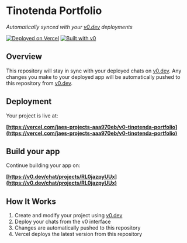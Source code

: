 # Tinotenda Portfolio

*Automatically synced with your [v0.dev](https://v0.dev) deployments*

[![Deployed on Vercel](https://img.shields.io/badge/Deployed%20on-Vercel-black?style=for-the-badge&logo=vercel)](https://vercel.com/jaes-projects-aaa970eb/v0-tinotenda-portfolio)
[![Built with v0](https://img.shields.io/badge/Built%20with-v0.dev-black?style=for-the-badge)](https://v0.dev/chat/projects/RL0jazpyUUx)

## Overview

This repository will stay in sync with your deployed chats on [v0.dev](https://v0.dev).
Any changes you make to your deployed app will be automatically pushed to this repository from [v0.dev](https://v0.dev).

## Deployment

Your project is live at:

**[https://vercel.com/jaes-projects-aaa970eb/v0-tinotenda-portfolio](https://vercel.com/jaes-projects-aaa970eb/v0-tinotenda-portfolio)**

## Build your app

Continue building your app on:

**[https://v0.dev/chat/projects/RL0jazpyUUx](https://v0.dev/chat/projects/RL0jazpyUUx)**

## How It Works

1. Create and modify your project using [v0.dev](https://v0.dev)
2. Deploy your chats from the v0 interface
3. Changes are automatically pushed to this repository
4. Vercel deploys the latest version from this repository
